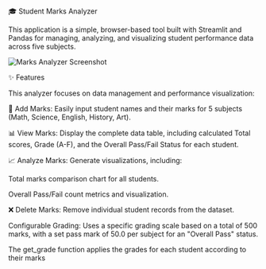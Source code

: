 🎓 Student Marks Analyzer

This application is a simple, browser-based tool built with Streamlit and Pandas for managing, analyzing, and visualizing student performance data across five subjects.

![Marks Analyzer Screenshot](assets/screenshot.png)
 
✨ Features

This analyzer focuses on  data management and performance visualization:

📝 Add Marks: Easily input student names and their marks for 5 subjects (Math, Science, English, History, Art).

📊 View Marks: Display the complete data table, including calculated Total scores, Grade (A-F), and the Overall Pass/Fail Status for each student.

📈 Analyze Marks: Generate visualizations, including:

Total marks comparison chart for all students.

Overall Pass/Fail count metrics and visualization.

❌ Delete Marks: Remove individual student records from the dataset.

Configurable Grading: Uses a specific grading scale based on a total of 500 marks, with a set pass mark of 50.0 per subject for an "Overall Pass" status.

The get_grade function applies the grades for each student according to their marks 
